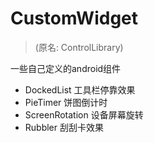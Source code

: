 CustomWidget 
==============
> (原名: ControlLibrary)

一些自己定义的android组件

- DockedList 工具栏停靠效果
- PieTimer 饼图倒计时
- ScreenRotation 设备屏幕旋转
- Rubbler 刮刮卡效果
